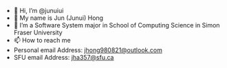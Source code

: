 - 👋 Hi, I’m @junuiui
- 👋 My name is Jun (Junui) Hong
- 🌱 I’m a Software System major in School of Computing Science in Simon Fraser University
- 📫 How to reach me 
- Personal email Address: jhong980821@outlook.com
- SFU email Address: jha357@sfu.ca

<!---
junuiui/junuiui is a ✨ special ✨ repository because its `README.md` (this file) appears on your GitHub profile.
You can click the Preview link to take a look at your changes.
--->
